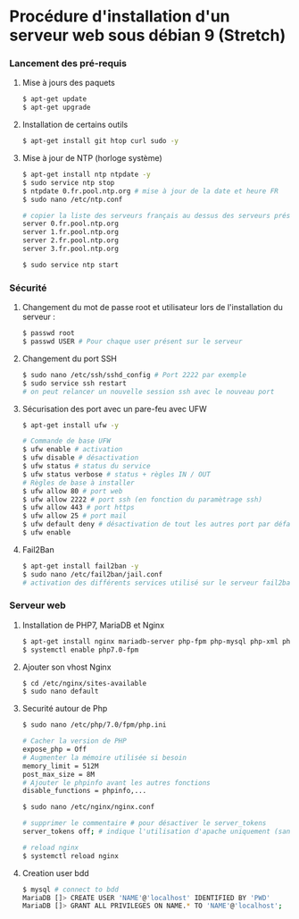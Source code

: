 Procédure d'installation d'un serveur web sous débian 9 (Stretch)
================================================================

### Lancement des pré-requis

1. Mise à jours des paquets
	```bash
	$ apt-get update
	$ apt-get upgrade
	```
	
2. Installation de certains outils
	```bash
	$ apt-get install git htop curl sudo -y
	```
	
3. Mise à jour de NTP (horloge système)
	```bash
	$ apt-get install ntp ntpdate -y
	$ sudo service ntp stop
	$ ntpdate 0.fr.pool.ntp.org # mise à jour de la date et heure FR
	$ sudo nano /etc/ntp.conf
	```
	```bash
	# copier la liste des serveurs français au dessus des serveurs présents
	server 0.fr.pool.ntp.org
	server 1.fr.pool.ntp.org
	server 2.fr.pool.ntp.org
	server 3.fr.pool.ntp.org
	```
	```bash
	$ sudo service ntp start
	```

### Sécurité

1. Changement du mot de passe root et utilisateur lors de l'installation du serveur :
	```bash
	$ passwd root
	$ passwd USER # Pour chaque user présent sur le serveur
	```

2. Changement du port SSH
	```bash
	$ sudo nano /etc/ssh/sshd_config # Port 2222 par exemple
	$ sudo service ssh restart
	# on peut relancer un nouvelle session ssh avec le nouveau port
	```

3. Sécurisation des port avec un pare-feu avec UFW
	```bash
	$ apt-get install ufw -y
	```
	```bash
	# Commande de base UFW
	$ ufw enable # activation
	$ ufw disable # désactivation
	$ ufw status # status du service
	$ ufw status verbose # status + règles IN / OUT
	# Règles de base à installer
	$ ufw allow 80 # port web
	$ ufw allow 2222 # port ssh (en fonction du paramètrage ssh)
	$ ufw allow 443 # port https
	$ ufw allow 25 # port mail
	$ ufw default deny # désactivation de tout les autres port par défaut
	$ ufw enable
	```

4. Fail2Ban
	```bash
	$ apt-get install fail2ban -y
	$ sudo nano /etc/fail2ban/jail.conf 
	# activation des différents services utilisé sur le serveur fail2ban
	```

### Serveur web

1. Installation de PHP7, MariaDB et Nginx
	```bash
	$ apt-get install nginx mariadb-server php-fpm php-mysql php-xml php-zip -y
	$ systemctl enable php7.0-fpm
	```
	
2. Ajouter son vhost Nginx
	```bash
	$ cd /etc/nginx/sites-available
	$ sudo nano default
	```

3. Securité autour de Php
	```bash
	$ sudo nano /etc/php/7.0/fpm/php.ini
	```
	```bash
	# Cacher la version de PHP
	expose_php = Off
	# Augmenter la mémoire utilisée si besoin
	memory_limit = 512M
	post_max_size = 8M
	# Ajouter le phpinfo avant les autres fonctions
	disable_functions = phpinfo,...
	```
	```bash
	$ sudo nano /etc/nginx/nginx.conf
	```
	```bash
	# supprimer le commentaire # pour désactiver le server_tokens
	server_tokens off; # indique l'utilisation d'apache uniquement (sans version)
	```
	```bash
	# reload nginx
	$ systemctl reload nginx
	```
	
4. Creation user bdd
	```bash
	$ mysql # connect to bdd
	MariaDB []> CREATE USER 'NAME'@'localhost' IDENTIFIED BY 'PWD'
	MariaDB []> GRANT ALL PRIVILEGES ON NAME.* TO 'NAME'@'localhost';
	```	
